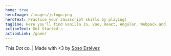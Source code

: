 ```yaml
---
home: true
heroImage: /images/jslogo.png
heroText: Practice your Javascript skills by playing!
tagline: Here you'll find vanilla JS, Vue, React, Angular, Webpack and Node questions to test your skills. And some jokes too :)
actionText: Get Started →
actionLink: /game/
---
```

 This Dot co. | Made with <3 by [Soso Estévez](https://www.google.com.ar/) 
